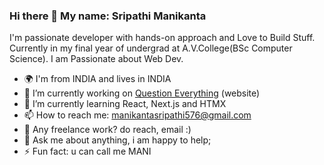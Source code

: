 ### Hi there 👋 My name: Sripathi Manikanta

I'm passionate developer with hands-on approach and Love to Build Stuff. Currently in my final year of undergrad at A.V.College(BSc Computer Science). I am Passionate about Web Dev.

- 🌍 I'm from INDIA and lives in INDIA
- 🔭 I’m currently working on [Question Everything](https://curioquesevery.web.app/) (website) 
- 🌱 I’m currently learning React, Next.js and HTMX
- 📫 How to reach me: manikantasripathi576@gmail.com
- 💼 Any freelance work? do reach, email :)
- 💬 Ask me about anything, i am happy to help;
- ⚡ Fun fact: u can call me MANI
<!--
**sripathimanikanta/sripathimanikanta** is a ✨ _special_ ✨ repository because its `README.md` (this file) appears on your GitHub profile.

Here are some ideas to get you started:

- 🔭 I’m currently working on ...
- 🌱 I’m currently learning ...
- 👯 I’m looking to collaborate on ...
- 🤔 I’m looking for help with ...
- 💬 Ask me about ...
- 📫 How to reach me: ...
- 😄 Pronouns: ...
- ⚡ Fun fact: ...
-->
